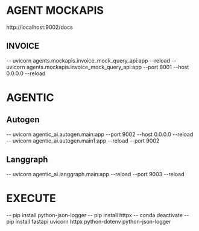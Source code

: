 # AGENT MOCKAPIS 
http://localhost:9002/docs 

## INVOICE
-- uvicorn agents.mockapis.invoice_mock_query_api:app --reload
-- uvicorn agents.mockapis.invoice_mock_query_api:app --port 8001 --host 0.0.0.0 --reload
# AGENTIC 
## Autogen
--  uvicorn agentic_ai.autogen.main:app --port 9002 --host 0.0.0.0 --reload
--  uvicorn agentic_ai.autogen.main1:app --reload --port 9002

## Langgraph 
-- uvicorn agentic_ai.langgraph.main:app --reload --port 9003 --reload



# EXECUTE 
-- pip install python-json-logger 
-- pip install httpx
-- conda deactivate
-- pip install fastapi uvicorn httpx python-dotenv python-json-logger